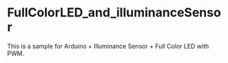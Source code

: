 FullColorLED_and_illuminanceSensor
==================================

This is a sample for Arduino + Illuminance Sensor + Full Color LED with PWM.
